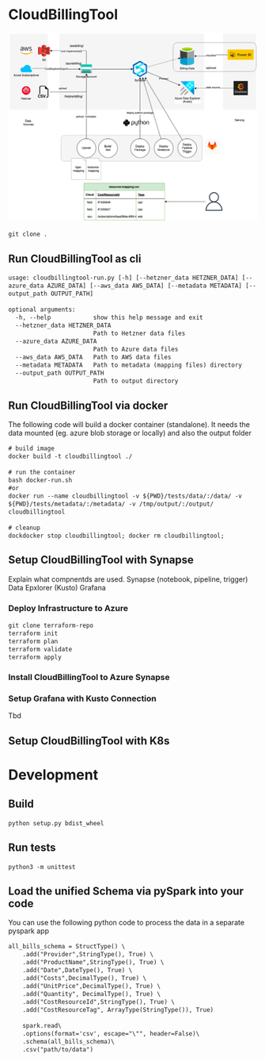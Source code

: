 # CloudBillingTool

![alt text](CloudBillingToolArchitecture.png)

```
git clone .
```
## Run CloudBillingTool as cli
```
usage: cloudbillingtool-run.py [-h] [--hetzner_data HETZNER_DATA] [--azure_data AZURE_DATA] [--aws_data AWS_DATA] [--metadata METADATA] [--output_path OUTPUT_PATH]

optional arguments:
  -h, --help            show this help message and exit
  --hetzner_data HETZNER_DATA
                        Path to Hetzner data files
  --azure_data AZURE_DATA
                        Path to Azure data files
  --aws_data AWS_DATA   Path to AWS data files
  --metadata METADATA   Path to metadata (mapping files) directory
  --output_path OUTPUT_PATH
                        Path to output directory

```
## Run CloudBillingTool via docker

The following code will build a docker container (standalone). It needs the data mounted (eg. azure  blob storage or locally) and also the output folder
```
# build image
docker build -t cloudbillingtool ./

# run the container
bash docker-run.sh
#or
docker run --name cloudbillingtool -v ${PWD}/tests/data/:/data/ -v ${PWD}/tests/metadata/:/metadata/ -v /tmp/output/:/output/ cloudbillingtool

# cleanup
dockdocker stop cloudbillingtool; docker rm cloudbillingtool;  
```

## Setup CloudBillingTool with Synapse

Explain what compnentds are used.
Synapse (notebook, pipeline, trigger)
Data Epxlorer (Kusto)
Grafana

### Deploy Infrastructure to Azure
```
git clone terraform-repo
terraform init
terraform plan
terraform validate
terraform apply
```

### Install CloudBillingTool to Azure Synapse


### Setup Grafana with Kusto Connection
Tbd


## Setup CloudBillingTool with K8s


# Development 
## Build
```
python setup.py bdist_wheel
```

## Run tests
```
python3 -m unittest
```

## Load the unified Schema via pySpark into your code

You can use the following python code to process the data in a separate pyspark app
```
all_bills_schema = StructType() \
    .add("Provider",StringType(), True) \
    .add("ProductName",StringType(), True) \
    .add("Date",DateType(), True) \
    .add("Costs",DecimalType(), True) \
    .add("UnitPrice",DecimalType(), True) \
    .add("Quantity", DecimalType(), True) \
    .add("CostResourceId",StringType(), True) \
    .add("CostResourceTag", ArrayType(StringType()), True)
  
    spark.read\
    .options(format='csv', escape="\"", header=False)\
    .schema(all_bills_schema)\
    .csv("path/to/data")
  ```